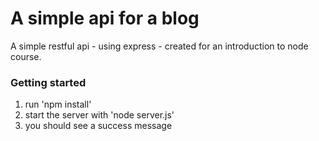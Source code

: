 # A simple api for a blog

A simple restful api - using express - created for an introduction to node course. 

### Getting started
1. run 'npm install'  
2. start the server with 'node server.js'  
3. you should see a success message
